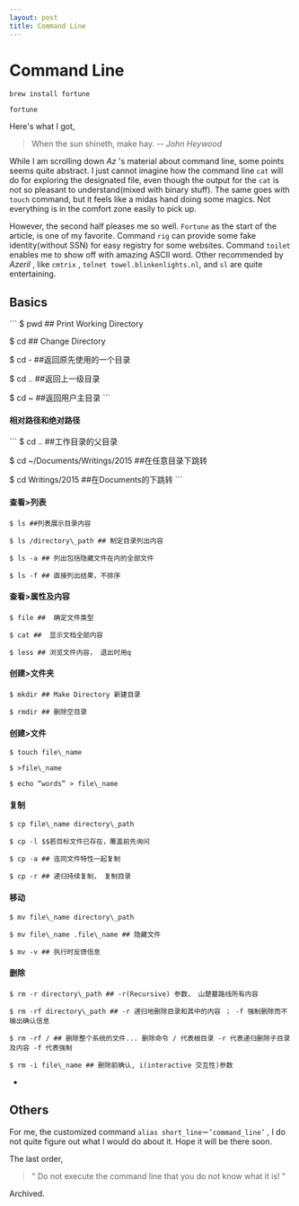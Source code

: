 ```yaml
---
layout: post
title: Command Line
---
```

# Command Line
`brew install fortune`

`fortune`

Here's what I got,

> When the sun shineth, make hay.
> 	  -- _John Heywood_

While I am scrolling down _Az_ 's material about command line, some points seems quite abstract. I just cannot imagine how the command line `cat` will do for exploring the designated file, even though the output for the `cat` is not so pleasant to understand(mixed with binary stuff). The same goes with `touch` command, but it feels like a midas hand doing some magics. Not everything is in the comfort zone easily to pick up.

However, the second half pleases me so well. `Fortune` as the start of the article, is one of my favorite. Command `rig` can provide some fake identity(without SSN) for easy registry for some websites. Command `toilet` enables me to show off with amazing ASCII word. Other recommended by _Azeril_ , like `cmtrix` , `telnet towel.blinkenlights.nl`, and `sl` are quite entertaining.

## Basics

\`\`\`
$ pwd ## Print Working Directory

$ cd ## Change Directory

$ cd - ##返回原先使用的一个目录

$ cd .. ##返回上一级目录

$ cd \~ ##返回用户主目录
\`\`\`

#### 相对路径和绝对路径

\`\`\`
$ cd .. ##工作目录的父目录

$ cd \~/Documents/Writings/2015 ##在任意目录下跳转

$ cd Writings/2015 ##在Documents的下跳转
\`\`\`

#### 查看\>列表

`$ ls ##列表展示目录内容`

`$ ls /directory\_path ## 制定目录列出内容`

`$ ls -a ## 列出包括隐藏文件在内的全部文件`

`$ ls -f ## 直接列出结果，不排序`

#### 查看\>属性及内容


`$ file ##  确定文件类型`

`$ cat ##  显示文档全部内容`

`$ less ## 浏览文件内容， 退出时用q`

#### 创建\>文件夹

`$ mkdir ## Make Directory 新建目录`

`$ rmdir ## 删除空目录`

#### 创建\>文件

`$ touch file\_name`

`$ >file\_name`

`$ echo “words” > file\_name`

#### 复制

`$ cp file\_name directory\_path`

`$ cp -l $$若目标文件已存在，覆盖前先询问`

`$ cp -a ## 连同文件特性一起复制`

`$ cp -r ## 递归持续复制， 复制目录`

#### 移动

`$ mv file\_name directory\_path`

`$ mv file\_name .file\_name ## 隐藏文件`

`$ mv -v ## 执行时反馈信息`

#### 删除

`$ rm -r directory\_path ## -r(Recursive) 参数， 山楚墓路线所有内容`

`$ rm -rf directory\_path ## -r 递归地删除目录和其中的内容 ； -f 强制删除而不输出确认信息`

`$ rm -rf / ## 删除整个系统的文件... 删除命令 / 代表根目录 -r 代表递归删除子目录及内容 -f 代表强制`

`$ rm -i file\_name ## 删除前确认, i(interactive 交互性)参数`

-

## Others

For me, the customized command `alias short_line＝’command_line’` , I do not quite figure out what I would do about it. Hope it will be there soon.

The last order,

> " Do not execute the command line that you do not know what it is! "


Archived.